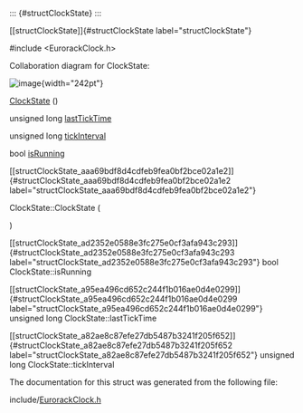 ::: {#structClockState}
:::

[\[structClockState\]]{#structClockState label="structClockState"}

\#include $<$EurorackClock.h$>$

Collaboration diagram for ClockState:

![image](structClockState__coll__graph){width="242pt"}

[ClockState](#structClockState_aaa69bdf8d4cdfeb9fea0bf2bce02a1e2) ()

unsigned long
[lastTickTime](#structClockState_a95ea496cd652c244f1b016ae0d4e0299)

unsigned long
[tickInterval](#structClockState_a82ae8c87efe27db5487b3241f205f652)

bool [isRunning](#structClockState_ad2352e0588e3fc275e0cf3afa943c293)

[\[structClockState\_aaa69bdf8d4cdfeb9fea0bf2bce02a1e2\]]{#structClockState_aaa69bdf8d4cdfeb9fea0bf2bce02a1e2
label="structClockState_aaa69bdf8d4cdfeb9fea0bf2bce02a1e2"}

ClockState::ClockState (

)

[\[structClockState\_ad2352e0588e3fc275e0cf3afa943c293\]]{#structClockState_ad2352e0588e3fc275e0cf3afa943c293
label="structClockState_ad2352e0588e3fc275e0cf3afa943c293"} bool
ClockState::isRunning

[\[structClockState\_a95ea496cd652c244f1b016ae0d4e0299\]]{#structClockState_a95ea496cd652c244f1b016ae0d4e0299
label="structClockState_a95ea496cd652c244f1b016ae0d4e0299"} unsigned
long ClockState::lastTickTime

[\[structClockState\_a82ae8c87efe27db5487b3241f205f652\]]{#structClockState_a82ae8c87efe27db5487b3241f205f652
label="structClockState_a82ae8c87efe27db5487b3241f205f652"} unsigned
long ClockState::tickInterval

The documentation for this struct was generated from the following file:

include/[EurorackClock.h](#EurorackClock_8h)

